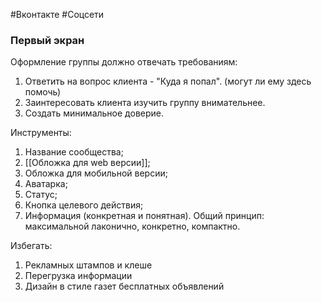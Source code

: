#Вконтакте #Соцсети 

### Первый экран
Оформление группы должно отвечать требованиям:
1.  Ответить на вопрос клиента - "Куда я попал". (могут ли ему здесь помочь)
2. Заинтересовать клиента изучить группу внимательнее.
3. Создать минимальное доверие. 

Инструменты:
1. Название сообщества;
2. [[Обложка для web версии]];
3. Обложка для мобильной версии;
4. Аватарка;
5. Статус;
6. Кнопка целевого действия;
7. Информация (конкретная и понятная).
Общий принцип: максимальной лаконично, конкретно, компактно.

Избегать:
1. Рекламных штампов и клеше
2. Перегрузка информации
3. Дизайн в стиле газет бесплатных объявлений
